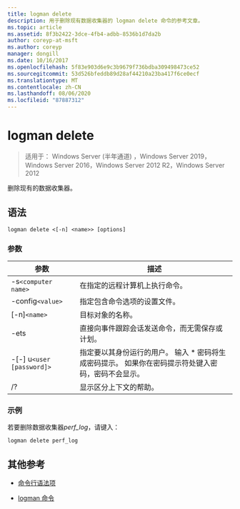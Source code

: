 ```yaml
---
title: logman delete
description: 用于删除现有数据收集器的 logman delete 命令的参考文章。
ms.topic: article
ms.assetid: 8f3b2422-3dce-4fb4-adbb-8536b1d7da2b
author: coreyp-at-msft
ms.author: coreyp
manager: dongill
ms.date: 10/16/2017
ms.openlocfilehash: 5f83e903d6e9c3b9679f736bdba309498473ce52
ms.sourcegitcommit: 53d526bfeddb89d28af44210a23ba417f6ce0ecf
ms.translationtype: MT
ms.contentlocale: zh-CN
ms.lasthandoff: 08/06/2020
ms.locfileid: "87887312"
---
```

# <a name="logman-delete"></a>logman delete

> 适用于： Windows Server (半年通道) ，Windows Server 2019，Windows Server 2016，Windows Server 2012 R2，Windows Server 2012

删除现有的数据收集器。

## <a name="syntax"></a>语法

```
logman delete <[-n] <name>> [options]
```

### <a name="parameters"></a>参数

| 参数 | 描述 |
| --------- | ----------- |
| -s`<computer name>` | 在指定的远程计算机上执行命令。 |
| -config`<value>` | 指定包含命令选项的设置文件。 |
| [-n]`<name>` | 目标对象的名称。 |
| -ets | 直接向事件跟踪会话发送命令，而无需保存或计划。 |
| -[-] u`<user [password]>` | 指定要以其身份运行的用户。 输入 \* 密码将生成密码提示。 如果你在密码提示符处键入密码，密码不会显示。 |
| /? | 显示区分上下文的帮助。 |

### <a name="examples"></a>示例

若要删除数据收集器*perf_log*，请键入：

```
logman delete perf_log
```

## <a name="additional-references"></a>其他参考

- [命令行语法项](command-line-syntax-key.md)

- [logman 命令](logman.md)

